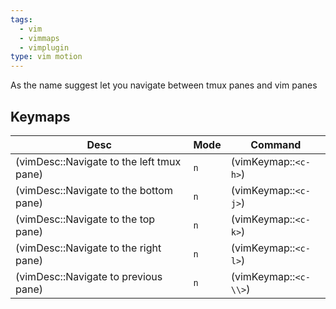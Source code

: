 ```yaml
---
tags:
  - vim
  - vimmaps
  - vimplugin
type: vim motion
---
```

As the name suggest let you navigate between tmux panes and vim panes

## Keymaps

| Desc                                      | Mode | Command               |
| ----------------------------------------- | ---- | --------------------- |
| (vimDesc::Navigate to the left tmux pane) | `n`  | (vimKeymap::`<c-h>`)  |
| (vimDesc::Navigate to the bottom pane)    | `n`  | (vimKeymap::`<c-j>`)  |
| (vimDesc::Navigate to the top pane)       | `n`  | (vimKeymap::`<c-k>`)  |
| (vimDesc::Navigate to the right pane)     | `n`  | (vimKeymap::`<c-l>`)  |
| (vimDesc::Navigate to previous pane)      | `n`  | (vimKeymap::`<c-\\>`) |
